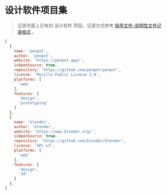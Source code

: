 # 设计软件项目集

> 记录市面上已有的 设计软件 项目，记录方式参考 [指导文件-说明性文件记录格式](https://github.com/gplers/Guidance-Document/blob/master/README.md#%E8%AF%B4%E6%98%8E%E6%80%A7%E6%96%87%E4%BB%B6%E8%AE%B0%E5%BD%95%E6%A0%BC%E5%BC%8F) 。

```js
[
  {
    name: 'penpot',
    author: 'penpot',
    website: 'https://penpot.app/',
    isOpenSource: true,
    repository: 'https://github.com/penpot/penpot',
    license: 'Mozilla Public License 2.0',
    platforms: [
      'web'
    ],
    features: [
      'design',
      'prototyping'
    ]
  },
  {
    name: 'blender',
    author: 'blender',
    website: 'https://www.blender.org/',
    isOpenSource: true,
    repository: 'https://github.com/blender/blender',
    license: 'GPL v3',
    platforms: [
      'web'
    ],
    features: [
      'design',
      '3d'
    ]
  },
]
```
